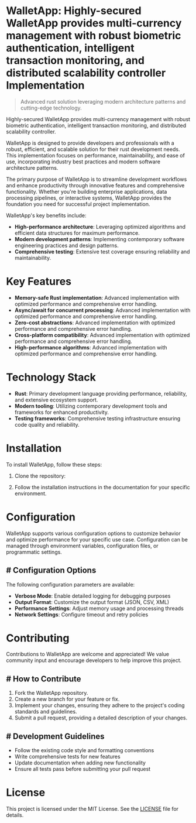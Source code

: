 <!-- fallback_WalletApp_20251019235355_58241 -->

# WalletApp: Highly-secured WalletApp provides multi-currency management with robust biometric authentication, intelligent transaction monitoring, and distributed scalability controller Implementation
> Advanced rust solution leveraging modern architecture patterns and cutting-edge technology.

Highly-secured WalletApp provides multi-currency management with robust biometric authentication, intelligent transaction monitoring, and distributed scalability controller.

WalletApp is designed to provide developers and professionals with a robust, efficient, and scalable solution for their rust development needs. This implementation focuses on performance, maintainability, and ease of use, incorporating industry best practices and modern software architecture patterns.

The primary purpose of WalletApp is to streamline development workflows and enhance productivity through innovative features and comprehensive functionality. Whether you're building enterprise applications, data processing pipelines, or interactive systems, WalletApp provides the foundation you need for successful project implementation.

WalletApp's key benefits include:

* **High-performance architecture**: Leveraging optimized algorithms and efficient data structures for maximum performance.
* **Modern development patterns**: Implementing contemporary software engineering practices and design patterns.
* **Comprehensive testing**: Extensive test coverage ensuring reliability and maintainability.

# Key Features

* **Memory-safe Rust implementation**: Advanced implementation with optimized performance and comprehensive error handling.
* **Async/await for concurrent processing**: Advanced implementation with optimized performance and comprehensive error handling.
* **Zero-cost abstractions**: Advanced implementation with optimized performance and comprehensive error handling.
* **Cross-platform compatibility**: Advanced implementation with optimized performance and comprehensive error handling.
* **High-performance algorithms**: Advanced implementation with optimized performance and comprehensive error handling.

# Technology Stack

* **Rust**: Primary development language providing performance, reliability, and extensive ecosystem support.
* **Modern tooling**: Utilizing contemporary development tools and frameworks for enhanced productivity.
* **Testing frameworks**: Comprehensive testing infrastructure ensuring code quality and reliability.

# Installation

To install WalletApp, follow these steps:

1. Clone the repository:


2. Follow the installation instructions in the documentation for your specific environment.

# Configuration

WalletApp supports various configuration options to customize behavior and optimize performance for your specific use case. Configuration can be managed through environment variables, configuration files, or programmatic settings.

## # Configuration Options

The following configuration parameters are available:

* **Verbose Mode**: Enable detailed logging for debugging purposes
* **Output Format**: Customize the output format (JSON, CSV, XML)
* **Performance Settings**: Adjust memory usage and processing threads
* **Network Settings**: Configure timeout and retry policies

# Contributing

Contributions to WalletApp are welcome and appreciated! We value community input and encourage developers to help improve this project.

## # How to Contribute

1. Fork the WalletApp repository.
2. Create a new branch for your feature or fix.
3. Implement your changes, ensuring they adhere to the project's coding standards and guidelines.
4. Submit a pull request, providing a detailed description of your changes.

## # Development Guidelines

* Follow the existing code style and formatting conventions
* Write comprehensive tests for new features
* Update documentation when adding new functionality
* Ensure all tests pass before submitting your pull request

# License

This project is licensed under the MIT License. See the [LICENSE](https://github.com/xxxPOUPOUxxx/WalletApp/blob/main/LICENSE) file for details.
